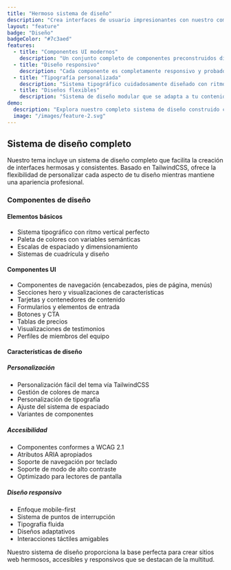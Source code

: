 ```yaml
---
title: "Hermoso sistema de diseño"
description: "Crea interfaces de usuario impresionantes con nuestro completo sistema de diseño basado en TailwindCSS. Personaliza todo para que coincida con tu marca."
layout: "feature"
badge: "Diseño"
badgeColor: "#7c3aed"
features:
  - title: "Componentes UI modernos"
    description: "Un conjunto completo de componentes preconstruidos diseñados para sitios SaaS. Desde barras de navegación hasta tablas de precios, todo lo que necesitas está incluido."
  - title: "Diseño responsivo"
    description: "Cada componente es completamente responsivo y probado en todos los tamaños de dispositivos. Tu sitio web se verá hermoso en todo, desde teléfonos hasta pantallas grandes."
  - title: "Tipografía personalizada"
    description: "Sistema tipográfico cuidadosamente diseñado con ritmo vertical perfecto. Personaliza fácilmente las fuentes y tamaños para coincidir con tus directrices de marca."
  - title: "Diseños flexibles"
    description: "Sistema de diseño modular que se adapta a tu contenido. Crea diseños de página únicos mientras mantienes espaciado y alineación consistentes."
demo:
  description: "Explora nuestro completo sistema de diseño construido con TailwindCSS."
  image: "/images/feature-2.svg"
---
```


## Sistema de diseño completo

Nuestro tema incluye un sistema de diseño completo que facilita la creación de interfaces hermosas y consistentes. Basado en TailwindCSS, ofrece la flexibilidad de personalizar cada aspecto de tu diseño mientras mantiene una apariencia profesional.

### Componentes de diseño

#### Elementos básicos
- Sistema tipográfico con ritmo vertical perfecto
- Paleta de colores con variables semánticas
- Escalas de espaciado y dimensionamiento
- Sistemas de cuadrícula y diseño

#### Componentes UI
- Componentes de navegación (encabezados, pies de página, menús)
- Secciones hero y visualizaciones de características
- Tarjetas y contenedores de contenido
- Formularios y elementos de entrada
- Botones y CTA
- Tablas de precios
- Visualizaciones de testimonios
- Perfiles de miembros del equipo

#### Características de diseño

##### Personalización
- Personalización fácil del tema vía TailwindCSS
- Gestión de colores de marca
- Personalización de tipografía
- Ajuste del sistema de espaciado
- Variantes de componentes

##### Accesibilidad
- Componentes conformes a WCAG 2.1
- Atributos ARIA apropiados
- Soporte de navegación por teclado
- Soporte de modo de alto contraste
- Optimizado para lectores de pantalla

##### Diseño responsivo
- Enfoque mobile-first
- Sistema de puntos de interrupción
- Tipografía fluida
- Diseños adaptativos
- Interacciones táctiles amigables

Nuestro sistema de diseño proporciona la base perfecta para crear sitios web hermosos, accesibles y responsivos que se destacan de la multitud.
